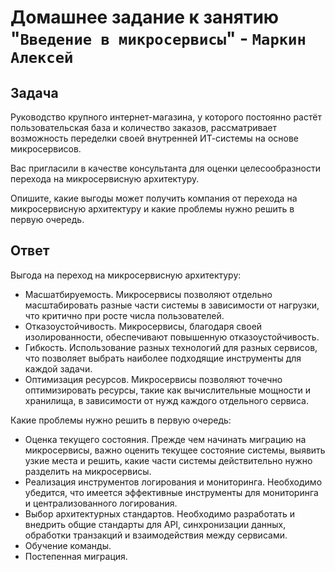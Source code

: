 # Домашнее задание к занятию "`Введение в микросервисы`" - `Маркин Алексей`

## Задача

Руководство крупного интернет-магазина, у которого постоянно растёт пользовательская база и количество заказов, рассматривает возможность переделки своей внутренней   ИТ-системы на основе микросервисов. 

Вас пригласили в качестве консультанта для оценки целесообразности перехода на микросервисную архитектуру. 

Опишите, какие выгоды может получить компания от перехода на микросервисную архитектуру и какие проблемы нужно решить в первую очередь.

## Ответ

Выгода на переход на микросервисную архитектуру:
- Масшатбируемость. Микросервисы позволяют отдельно масштабировать разные части системы в зависимости от нагрузки, что критично при росте числа пользователей.
- Отказоустойчивость. Микросервисы, благодаря своей изолированности, обеспечивают повышенную отказоустойчивость.
- Гибкость. Использование разных технологий для разных сервисов, что позволяет выбрать наиболее подходящие инструменты для каждой задачи.
- Оптимизация ресурсов. Микросервисы позволяют точечно оптимизировать ресурсы, такие как вычислительные мощности и хранилища, в зависимости от нужд каждого отдельного сервиса.

Какие проблемы нужно решить в первую очередь:
- Оценка текущего состояния. Прежде чем начинать миграцию на микросервисы, важно оценить текущее состояние системы, выявить узкие места и решить, какие части системы действительно нужно разделить на микросервисы.
- Реализация инструментов логирования и мониторинга. Необходимо убедится, что имеется эффективные инструменты для мониторинга и централизованного логирования.
- Выбор архитектурных стандартов. Необходимо разработать и внедрить общие стандарты для API, синхронизации данных, обработки транзакций и взаимодействия между сервисами.
- Обучение команды.
- Постепенная миграция.